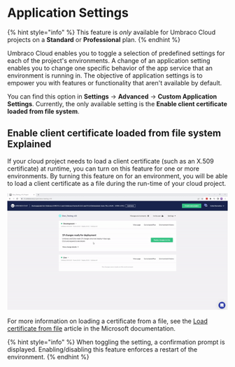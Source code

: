 # Application Settings

{% hint style="info" %}
This feature is _only_ available for Umbraco Cloud projects on a **Standard** or **Professional** plan.
{% endhint %}

Umbraco Cloud enables you to toggle a selection of predefined settings for each of the project's environments. A change of an application setting enables you to change one specific behavior of the app service that an environment is running in. The objective of application settings is to empower you with features or functionality that aren't available by default.

You can find this option in **Settings** -> **Advanced** -> **Custom Application Settings**. Currently, the only available setting is the **Enable client certificate loaded from file system**.

## Enable client certificate loaded from file system Explained

If your cloud project needs to load a client certificate (such as an X.509 certificate) at runtime, you can turn on this feature for one or more environments. By turning this feature on for an environment, you will be able to load a client certificate as a file during the run-time of your cloud project.

![Enable Client Certificate](../images/enableclientcertificateloadedfromfilesystem-v10.gif)

For more information on loading a certificate from a file, see the [Load certificate from file](https://docs.microsoft.com/en-us/azure/app-service/configure-ssl-certificate-in-code#load-certificate-from-file) article in the Microsoft documentation.

{% hint style="info" %}
When toggling the setting, a confirmation prompt is displayed. Enabling/disabling this feature enforces a restart of the environment.
{% endhint %}
